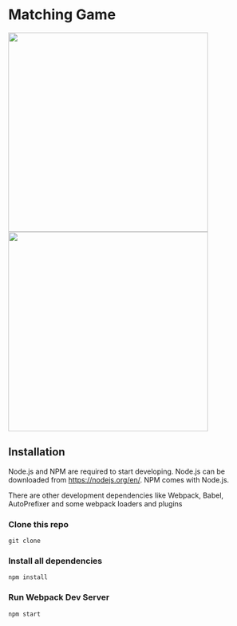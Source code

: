 # Matching Game



<img src="https://user-images.githubusercontent.com/19676143/39093018-8539f076-45cd-11e8-9355-0b905eaf9539.png" style="width: 400px;"/>

<img src="https://user-images.githubusercontent.com/19676143/39093089-800985f2-45ce-11e8-9193-02ce3b9f7237.png" style="width: 400px;"/>

## Installation

Node.js and NPM are required to start developing. Node.js can be downloaded from https://nodejs.org/en/. NPM comes with Node.js.

There are other development dependencies like Webpack, Babel, AutoPrefixer and some webpack loaders and plugins

### Clone this repo

```
git clone 
```

### Install all dependencies

```
npm install
```

### Run Webpack Dev Server

```
npm start
```



